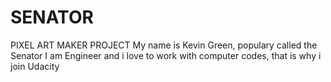 # SENATOR
PIXEL ART MAKER PROJECT
My name is Kevin Green, populary called the Senator
I am Engineer and i love to work with computer codes, that is why i join Udacity
